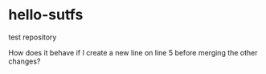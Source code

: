 # hello-sutfs
test repository


How does it behave if I create a new line on line 5 before merging the other changes?
